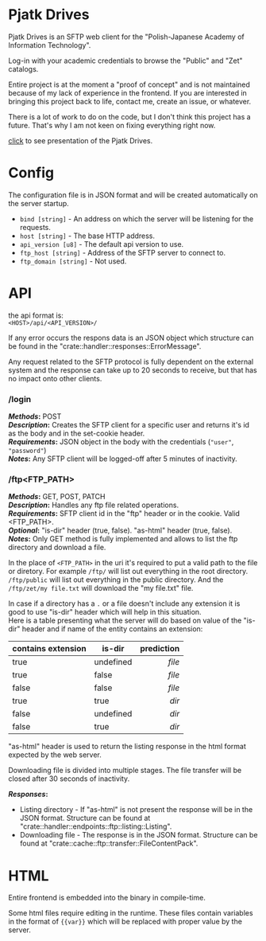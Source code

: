 # Pjatk Drives
Pjatk Drives is an SFTP web client for the "Polish-Japanese Academy of Information Technology".

Log-in with your academic credentials to browse the "Public" and "Zet" catalogs.

Entire project is at the moment a "proof of concept" and is not maintained because of my lack of experience in the frontend. If you are interested in bringing this 
project back to life, contact me, create an issue, or whatever.

There is a lot of work to do on the code, but I don't think this project has a future. That's why I am not keen on fixing everything right now.

[click](https://www.youtube.com/watch?v=pnYNM4pzFJQ) to see presentation of the Pjatk Drives.

# Config 
The configuration file is in JSON format and will be created automatically on the server startup.

- `bind [string]` - An address on which the server will be listening for the requests.
- `host [string]` - The base HTTP address.
- `api_version [u8]` - The default api version to use.
- `ftp_host [string]` - Address of the SFTP server to connect to.
- `ftp_domain [string]` - Not used.

# API
the api format is: <br>
`<HOST>/api/<API_VERSION>/`

If any error occurs the respons data is an JSON object which structure can be found in the "crate::handler::responses::ErrorMessage".

Any request related to the SFTP protocol is fully dependent on the external system and the response can take up to 20 seconds to receive, but that has no impact onto other clients.

### /login
**_Methods_:** POST <br>
**_Description_:** Creates the SFTP client for a specific user and returns it's id as the body and in the set-cookie header. <br>
**_Requirements_:** JSON object in the body with the credentials (`"user"`, `"password"`) <br>
**_Notes_:** Any SFTP client will be logged-off after 5 minutes of inactivity. 

### /ftp<FTP_PATH>
**_Methods_:** GET, POST, PATCH <br>
**_Description_:** Handles any ftp file related operations. <br>
**_Requirements_:** SFTP client id in the "ftp" header or in the cookie. Valid <FTP_PATH>. <br>
**_Optional_:** "is-dir" header (true, false). "as-html" header (true, false). <br>
**_Notes_:** Only GET method is fully implemented and allows to list the ftp directory and download a file.

In the place of `<FTP_PATH>` in the uri it's required to put a valid path to the file or diretory.
For example `/ftp/` will list out everything in the root directory.
`/ftp/public` will list out everything in the public directory.
And the `/ftp/zet/my file.txt` will download the "my file.txt" file.

In case if a directory has a `.` or a file doesn't include any extension it is good to use "is-dir" header which will help in this situation. <br>
Here is a table presenting what the server will do based on value of the "is-dir" header and if name of the entity contains an extension:

| contains extension | is-dir    | **prediction** |
|--------------------|-----------|---------------:|
| true               | undefined |         _file_ |
| true               | false     |         _file_ |
| false              | false     |         _file_ |
| true               | true      |          _dir_ |
| false              | undefined |          _dir_ |
| false              | true      |          _dir_ |

"as-html" header is used to return the listing response in the html format expected by the web server.

Downloading file is divided into multiple stages. The file transfer will be closed after 30 seconds of inactivity.

**_Responses_:** 
- Listing directory - If "as-html" is not present the response will be in the JSON format. Structure can be found at "crate::handler::endpoints::ftp::listing::Listing".
- Downloading file - The response is in the JSON format. Structure can be found at "crate::cache::ftp::transfer::FileContentPack".

# HTML
Entire frontend is embedded into the binary in compile-time. 

Some html files require editing in the runtime. These files contain variables in the format of `{{var}}` which will be replaced 
with proper value by the server.

